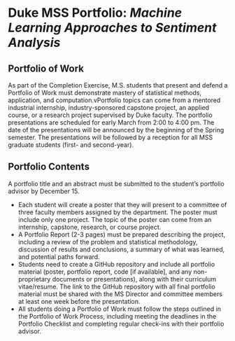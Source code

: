 # Duke MSS Portfolio: *Machine Learning Approaches to Sentiment Analysis*

## Portfolio of Work

As part of the Completion Exercise, M.S. students that present and defend a Portfolio of Work must demonstrate mastery of statistical methods, application, and computation.vPortfolio topics can come from a mentored industrial internship, industry-sponsored capstone project, an applied course, or a research project supervised by Duke faculty. The portfolio presentations are scheduled for early March from 2:00 to 4:00 pm. The date of the presentations will be announced by the beginning of the Spring semester. The presentations will be followed by a reception for all MSS graduate students (first- and second-year). 

## Portfolio Contents

A portfolio title and an abstract must be submitted to the student’s portfolio advisor by December 15.

* Each student will create a poster that they will present to a committee of three faculty members assigned by the department. The poster must include only one project. The topic of the poster can come from an internship, capstone, research, or course project.
* A Portfolio Report (2-3 pages) must be prepared describing the project, including a review of the problem and statistical methodology, discussion of results and conclusions, a summary of what was learned, and potential paths forward.
* Students need to create a GitHub repository and include all portfolio material (poster, portfolio report, code [if available], and any non-proprietary documents or presentations), along with their curriculum vitae/resume. The link to the GitHub repository with all final portfolio material must be shared with the MS Director and committee members at least one week before the presentation.
* All students doing a Portfolio of Work must follow the steps outlined in the Portfolio of Work Process, including meeting the deadlines in the Portfolio Checklist and completing regular check-ins with their portfolio advisor.


